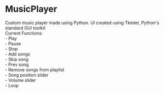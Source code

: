 # MusicPlayer
Custom music player made using Python. UI created using Tkinter, Python's standard GUI toolkit  
Current Functions:  
      - Play  
      - Pause  
      - Stop  
      - Add songs  
      - Skip song  
      - Prev song  
      - Remove songs from playlist   
      - Song position slider  
      - Volume slider  
      - Loop  
